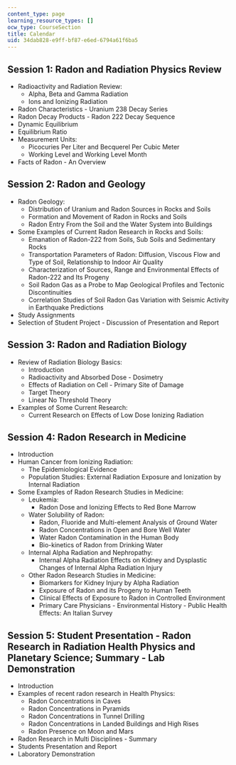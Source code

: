 ```yaml
---
content_type: page
learning_resource_types: []
ocw_type: CourseSection
title: Calendar
uid: 34dab828-e9ff-bf87-e6ed-6794a61f6ba5
---
```


Session 1: Radon and Radiation Physics Review
---------------------------------------------

*   Radioactivity and Radiation Review:
    *   Alpha, Beta and Gamma Radiation
    *   Ions and Ionizing Radiation
*   Radon Characteristics - Uranium 238 Decay Series
*   Radon Decay Products - Radon 222 Decay Sequence
*   Dynamic Equilibrium
*   Equilibrium Ratio
*   Measurement Units:
    *   Picocuries Per Liter and Becquerel Per Cubic Meter
    *   Working Level and Working Level Month
*   Facts of Radon - An Overview

Session 2: Radon and Geology
----------------------------

*   Radon Geology:
    *   Distribution of Uranium and Radon Sources in Rocks and Soils
    *   Formation and Movement of Radon in Rocks and Soils
    *   Radon Entry From the Soil and the Water System into Buildings
*   Some Examples of Current Radon Research in Rocks and Soils:
    *   Emanation of Radon-222 from Soils, Sub Soils and Sedimentary Rocks
    *   Transportation Parameters of Radon: Diffusion, Viscous Flow and Type of Soil, Relationship to Indoor Air Quality
    *   Characterization of Sources, Range and Environmental Effects of Radon-222 and Its Progeny
    *   Soil Radon Gas as a Probe to Map Geological Profiles and Tectonic Discontinuities
    *   Correlation Studies of Soil Radon Gas Variation with Seismic Activity in Earthquake Predictions
*   Study Assignments
*   Selection of Student Project - Discussion of Presentation and Report

Session 3: Radon and Radiation Biology
--------------------------------------

*   Review of Radiation Biology Basics:
    *   Introduction
    *   Radioactivity and Absorbed Dose - Dosimetry
    *   Effects of Radiation on Cell - Primary Site of Damage
    *   Target Theory
    *   Linear No Threshold Theory
*   Examples of Some Current Research:
    *   Current Research on Effects of Low Dose Ionizing Radiation

Session 4: Radon Research in Medicine
-------------------------------------

*   Introduction
*   Human Cancer from Ionizing Radiation:
    *   The Epidemiological Evidence
    *   Population Studies: External Radiation Exposure and Ionization by Internal Radiation
*   Some Examples of Radon Research Studies in Medicine:
    *   Leukemia:
        *   Radon Dose and Ionizing Effects to Red Bone Marrow
    *   Water Solubility of Radon:
        *   Radon, Fluoride and Multi-element Analysis of Ground Water
        *   Radon Concentrations in Open and Bore Well Water
        *   Water Radon Contamination in the Human Body
        *   Bio-kinetics of Radon from Drinking Water
    *   Internal Alpha Radiation and Nephropathy:
        *   Internal Alpha Radiation Effects on Kidney and Dysplastic Changes of Internal Alpha Radiation Injury
    *   Other Radon Research Studies in Medicine:
        *   Biomarkers for Kidney Injury by Alpha Radiation
        *   Exposure of Radon and its Progeny to Human Teeth
        *   Clinical Effects of Exposure to Radon in Controlled Environment
        *   Primary Care Physicians - Environmental History - Public Health Effects: An Italian Survey

Session 5: Student Presentation - Radon Research in Radiation Health Physics and Planetary Science; Summary - Lab Demonstration
-------------------------------------------------------------------------------------------------------------------------------

*   Introduction
*   Examples of recent radon research in Health Physics:
    *   Radon Concentrations in Caves
    *   Radon Concentrations in Pyramids
    *   Radon Concentrations in Tunnel Drilling
    *   Radon Concentrations in Landed Buildings and High Rises
    *   Radon Presence on Moon and Mars
*   Radon Research in Multi Disciplines - Summary
*   Students Presentation and Report
*   Laboratory Demonstration